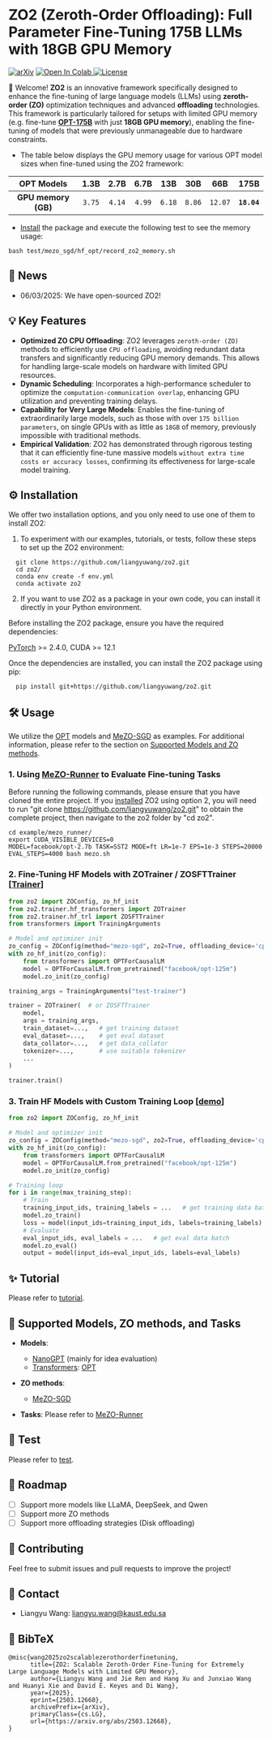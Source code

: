 # ZO2 (Zeroth-Order Offloading): Full Parameter Fine-Tuning 175B LLMs with 18GB GPU Memory

[![arXiv](https://img.shields.io/badge/Arxiv-2503.12668-b31b1b.svg?logo=arXiv)](https://arxiv.org/abs/2503.12668)
<a target="_blank" href="https://colab.research.google.com/github/liangyuwang/zo2/tutorial/colab.ipynb">
  <img src="https://colab.research.google.com/assets/colab-badge.svg" alt="Open In Colab"/>
</a>
[![License](https://img.shields.io/badge/License-Apache%202.0-yellow)](https://github.com/liangyuwang/zo2/blob/main/LICENSE)

👋 Welcome! **ZO2** is an innovative framework specifically designed to enhance the fine-tuning of large language models (LLMs) using **zeroth-order (ZO)** optimization techniques and advanced **offloading** technologies. This framework is particularly tailored for setups with limited GPU memory (e.g. fine-tune **[OPT-175B](https://arxiv.org/abs/2205.01068)** with just **18GB GPU memory**), enabling the fine-tuning of models that were previously unmanageable due to hardware constraints.

- The table below displays the GPU memory usage for various OPT model sizes when fine-tuned using the ZO2 framework:

|        OPT Models        |   1.3B   |   2.7B   |   6.7B   |   13B   |   30B   |    66B    |        175B        |
| :-----------------------: | :------: | :------: | :------: | :------: | :------: | :-------: | :-----------------: |
| **GPU memory (GB)** | `3.75` | `4.14` | `4.99` | `6.18` | `8.86` | `12.07` | **`18.04`** |

- [Install](#️installation) the package and execute the following test to see the memory usage:

```shell
bash test/mezo_sgd/hf_opt/record_zo2_memory.sh
```

## 📰 News

- 06/03/2025: We have open-sourced ZO2!

## 💡 Key Features

- **Optimized ZO CPU Offloading**: ZO2 leverages `zeroth-order (ZO)` methods to efficiently use `CPU offloading`, avoiding redundant data transfers and significantly reducing GPU memory demands. This allows for handling large-scale models on hardware with limited GPU resources.
- **Dynamic Scheduling**: Incorporates a high-performance scheduler to optimize the `computation-communication overlap`, enhancing GPU utilization and preventing training delays.
- **Capability for Very Large Models**: Enables the fine-tuning of extraordinarily large models, such as those with over `175 billion parameters`, on single GPUs with as little as `18GB` of memory, previously impossible with traditional methods.
- **Empirical Validation**: ZO2 has demonstrated through rigorous testing that it can efficiently fine-tune massive models `without extra time costs or accuracy losses`, confirming its effectiveness for large-scale model training.

## ⚙️ Installation

We offer two installation options, and you only need to use one of them to install ZO2:

1. To experiment with our examples, tutorials, or tests, follow these steps to set up the ZO2 environment:

```shell
  git clone https://github.com/liangyuwang/zo2.git
  cd zo2/
  conda env create -f env.yml
  conda activate zo2
```

2. If you want to use ZO2 as a package in your own code, you can install it directly in your Python environment.

  Before installing the ZO2 package, ensure you have the required dependencies:

  [PyTorch](https://pytorch.org/get-started/locally/) >= 2.4.0, CUDA >= 12.1

  Once the dependencies are installed, you can install the ZO2 package using pip:

```shell
  pip install git+https://github.com/liangyuwang/zo2.git
```

## 🛠️ Usage

We utilize the [OPT](https://arxiv.org/abs/2205.01068) models and [MeZO-SGD](https://arxiv.org/abs/2305.17333) as examples. For additional information, please refer to the section on [Supported Models and ZO methods](#-supported-models-zo-methods-and-tasks-support).

### 1. Using [MeZO-Runner](example/mezo_runner/) to Evaluate Fine-tuning Tasks

Before running the following commands, please ensure that you have cloned the entire project. If you [installed](#️installation) ZO2 using option 2, you will need to run "git clone https://github.com/liangyuwang/zo2.git" to obtain the complete project, then navigate to the zo2 folder by "cd zo2".

```shell
cd example/mezo_runner/
export CUDA_VISIBLE_DEVICES=0
MODEL=facebook/opt-2.7b TASK=SST2 MODE=ft LR=1e-7 EPS=1e-3 STEPS=20000 EVAL_STEPS=4000 bash mezo.sh
```

### 2. Fine-Tuning HF Models with ZOTrainer / ZOSFTTrainer [[Trainer](./tutorial/huggingface.ipynb)]

```python
from zo2 import ZOConfig, zo_hf_init
from zo2.trainer.hf_transformers import ZOTrainer
from zo2.trainer.hf_trl import ZOSFTTrainer
from transformers import TrainingArguments

# Model and optimizer init
zo_config = ZOConfig(method="mezo-sgd", zo2=True, offloading_device='cpu', working_device='cuda', lr=1e-5)
with zo_hf_init(zo_config):
    from transformers import OPTForCausalLM
    model = OPTForCausalLM.from_pretrained("facebook/opt-125m")
    model.zo_init(zo_config)

training_args = TrainingArguments("test-trainer")

trainer = ZOTrainer(  # or ZOSFTTrainer
    model,
    args = training_args,
    train_dataset=...,   # get training dataset
    eval_dataset=...,    # get eval dataset
    data_collator=...,   # get data_collator
    tokenizer=...,       # use suitable tokenizer
    ...
)

trainer.train()
```

### 3. Train HF Models with Custom Training Loop [[demo](./tutorial/demo.ipynb)]

```python
from zo2 import ZOConfig, zo_hf_init

# Model and optimizer init
zo_config = ZOConfig(method="mezo-sgd", zo2=True, offloading_device='cpu', working_device='cuda', lr=1e-5)
with zo_hf_init(zo_config):
    from transformers import OPTForCausalLM
    model = OPTForCausalLM.from_pretrained("facebook/opt-125m")
    model.zo_init(zo_config)

# Training loop
for i in range(max_training_step):
    # Train
    training_input_ids, training_labels = ...   # get training data batch
    model.zo_train()
    loss = model(input_ids=training_input_ids, labels=training_labels)
    # Evaluate
    eval_input_ids, eval_labels = ...   # get eval data batch
    model.zo_eval()     
    output = model(input_ids=eval_input_ids, labels=eval_labels)
```

## ✨ Tutorial

Please refer to [tutorial](./tutorial/).

## 🤖 Supported Models, ZO methods, and Tasks

- **Models**:

  * [NanoGPT](https://github.com/karpathy/build-nanogpt/blob/master/train_gpt2.py)   (mainly for idea evaluation)
  * [Transformers](https://github.com/huggingface/transformers): [OPT](https://arxiv.org/abs/2205.01068)
- **ZO methods**:

  * [MeZO-SGD](https://arxiv.org/abs/2305.17333)
- **Tasks**: Please refer to [MeZO-Runner](example/mezo_runner/)

## 🧪 Test

Please refer to [test](./test/).

## 🧭 Roadmap

- [ ] Support more models like LLaMA, DeepSeek, and Qwen
- [ ] Support more ZO methods
- [ ] Support more offloading strategies (Disk offloading)

## 🚶 Contributing

Feel free to submit issues and pull requests to improve the project!

## 📲 Contact

* Liangyu Wang: liangyu.wang@kaust.edu.sa

## 📖 BibTeX

```
@misc{wang2025zo2scalablezerothorderfinetuning,
      title={ZO2: Scalable Zeroth-Order Fine-Tuning for Extremely Large Language Models with Limited GPU Memory}, 
      author={Liangyu Wang and Jie Ren and Hang Xu and Junxiao Wang and Huanyi Xie and David E. Keyes and Di Wang},
      year={2025},
      eprint={2503.12668},
      archivePrefix={arXiv},
      primaryClass={cs.LG},
      url={https://arxiv.org/abs/2503.12668}, 
}
```
